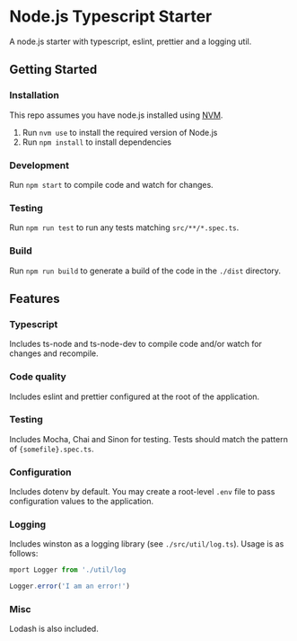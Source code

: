 # Node.js Typescript Starter

A node.js starter with typescript, eslint, prettier and a logging util.

## Getting Started

### Installation

This repo assumes you have node.js installed using [NVM](https://github.com/nvm-sh/nvm).

1. Run `nvm use` to install the required version of Node.js
2. Run `npm install` to install dependencies

### Development

Run `npm start` to compile code and watch for changes.

### Testing

Run `npm run test` to run any tests matching `src/**/*.spec.ts`.

### Build

Run `npm run build` to generate a build of the code in the `./dist` directory.

## Features

### Typescript

Includes ts-node and ts-node-dev to compile code and/or watch for changes and recompile.

### Code quality

Includes eslint and prettier configured at the root of the application.

### Testing

Includes Mocha, Chai and Sinon for testing. Tests should match the pattern of `{somefile}.spec.ts`.

### Configuration

Includes dotenv by default. You may create a root-level `.env` file to pass configuration values to the application.

### Logging

Includes winston as a logging library (see `./src/util/log.ts`). Usage is as follows:

```typescript
mport Logger from './util/log

Logger.error('I am an error!')
```

### Misc

Lodash is also included.
